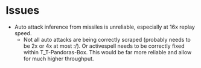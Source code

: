 # Issues

- Auto attack inference from missiles is unreliable, especially at 16x replay speed.
  - Not all auto attacks are being correctly scraped (probably needs to be 2x or 4x at most :/).
    Or activespell needs to be correctly fixed within T_T-Pandoras-Box. This would be far more reliable
    and allow for much higher throughput.